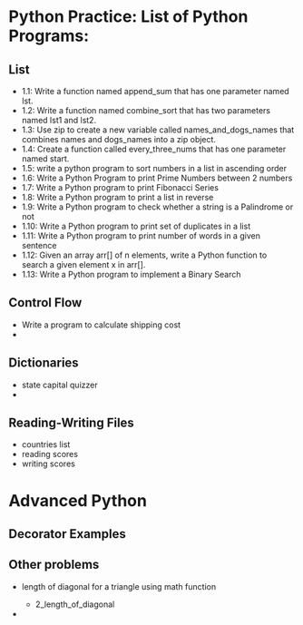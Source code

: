 # Python Practice: List of Python Programs:

## List

- 1.1: Write a function named append_sum that has one parameter named lst. 
- 1.2: Write a function named combine_sort that has two parameters named lst1 and lst2.
- 1.3: Use zip to create a new variable called names_and_dogs_names that combines names and dogs_names into a zip object.
- 1.4: Create a function called every_three_nums that has one parameter named start.
- 1.5: write a python program to sort numbers in a list in ascending order
- 1.6: Write a Python Program to print Prime Numbers between 2 numbers
- 1.7: Write a Python program to print Fibonacci Series
- 1.8: Write a Python program to print a list in reverse
- 1.9: Write a Python program to check whether a string is a Palindrome or not 
- 1.10: Write a Python program to print set of duplicates in a list
- 1.11: Write a Python program to print number of words in a given sentence
- 1.12: Given an array arr[] of n elements, write a Python function to search a given element x in arr[].
- 1.13: Write a Python program to implement a Binary Search

## Control Flow
- Write a program to calculate shipping cost
- 

## Dictionaries

- state capital quizzer
- 
## Reading-Writing Files
- countries list
- reading scores
- writing scores

# Advanced Python

## Decorator Examples


## Other problems

- length of diagonal for a triangle using math function
  - 2_length_of_diagonal

- 
